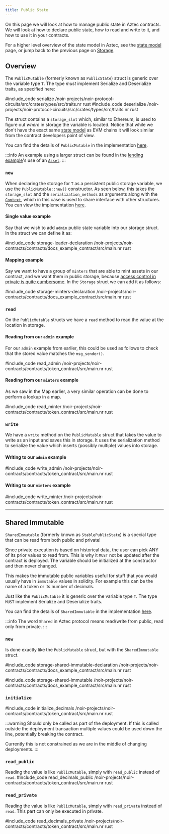 ```yaml
---
title: Public State
---
```


On this page we will look at how to manage public state in Aztec contracts. We will look at how to declare public state, how to read and write to it, and how to use it in your contracts.

For a higher level overview of the state model in Aztec, see the [state model](../../../../learn/concepts/hybrid_state/main.md) page, or jump back to the previous page on [Storage](./main.md).

## Overview

The `PublicMutable` (formerly known as `PublicState`) struct is generic over the variable type `T`. The type _must_ implement Serialize and Deserialize traits, as specified here:

#include_code serialize /noir-projects/noir-protocol-circuits/src/crates/types/src/traits.nr rust
#include_code deserialize /noir-projects/noir-protocol-circuits/src/crates/types/src/traits.nr rust

The struct contains a `storage_slot` which, similar to Ethereum, is used to figure out _where_ in storage the variable is located. Notice that while we don't have the exact same [state model](../../../../learn/concepts/hybrid_state/main.md) as EVM chains it will look similar from the contract developers point of view.

You can find the details of `PublicMutable` in the implementation [here](https://github.com/AztecProtocol/aztec-packages/blob/#include_aztec_version/noir-projects/aztec-nr/aztec/src/state_vars/public_mutable.nr).

:::info
An example using a larger struct can be found in the [lending example](https://github.com/AztecProtocol/aztec-packages/tree/master/noir-projects/noir-contracts/contracts/lending_contract)'s use of an [`Asset`](https://github.com/AztecProtocol/aztec-packages/tree/#include_aztec_version/noir-projects/noir-contracts/contracts/lending_contract/src/asset.nr).
:::

### `new`

When declaring the storage for `T` as a persistent public storage variable, we use the `PublicMutable::new()` constructor. As seen below, this takes the `storage_slot` and the `serialization_methods` as arguments along with the [`Context`](../../writing_contracts/functions/context.md), which in this case is used to share interface with other structures. You can view the implementation [here](https://github.com/AztecProtocol/aztec-packages/blob/#include_aztec_version/noir-projects/aztec-nr/aztec/src/state_vars/public_mutable.nr).

#### Single value example

Say that we wish to add `admin` public state variable into our storage struct. In the struct we can define it as:

#include_code storage-leader-declaration /noir-projects/noir-contracts/contracts/docs_example_contract/src/main.nr rust

#### Mapping example

Say we want to have a group of `minters` that are able to mint assets in our contract, and we want them in public storage, because [access control in private is quite cumbersome](../../../../learn/concepts/communication/cross_chain_calls.md#a-note-on-l2-access-control). In the `Storage` struct we can add it as follows:

#include_code storage-minters-declaration /noir-projects/noir-contracts/contracts/docs_example_contract/src/main.nr rust

### `read`

On the `PublicMutable` structs we have a `read` method to read the value at the location in storage.

#### Reading from our `admin` example

For our `admin` example from earlier, this could be used as follows to check that the stored value matches the `msg_sender()`.

#include_code read_admin /noir-projects/noir-contracts/contracts/token_contract/src/main.nr rust

#### Reading from our `minters` example

As we saw in the Map earlier, a very similar operation can be done to perform a lookup in a map.

#include_code read_minter /noir-projects/noir-contracts/contracts/token_contract/src/main.nr rust

### `write`

We have a `write` method on the `PublicMutable` struct that takes the value to write as an input and saves this in storage. It uses the serialization method to serialize the value which inserts (possibly multiple) values into storage.

#### Writing to our `admin` example

#include_code write_admin /noir-projects/noir-contracts/contracts/token_contract/src/main.nr rust

#### Writing to our `minters` example

#include_code write_minter /noir-projects/noir-contracts/contracts/token_contract/src/main.nr rust

---

## Shared Immutable

`SharedImmutable` (formerly known as `StablePublicState`) is a special type that can be read from both public and private!

Since private execution is based on historical data, the user can pick ANY of its prior values to read from. This is why it `MUST` not be updated after the contract is deployed. The variable should be initialized at the constructor and then never changed.

This makes the immutable public variables useful for stuff that you would usually have in `immutable` values in solidity. For example this can be the name of a token or its number of decimals.

Just like the `PublicMutable` it is generic over the variable type `T`. The type `MUST` implement Serialize and Deserialize traits.

You can find the details of `SharedImmutable` in the implementation [here](https://github.com/AztecProtocol/aztec-packages/blob/#include_aztec_version/noir-projects/aztec-nr/aztec/src/state_vars/shared_immutable.nr).

:::info
The word `Shared` in Aztec protocol means read/write from public, read only from private.
:::

### `new`

Is done exactly like the `PublicMutable` struct, but with the `SharedImmutable` struct.

#include_code storage-shared-immutable-declaration /noir-projects/noir-contracts/contracts/docs_example_contract/src/main.nr rust

#include_code storage-shared-immutable /noir-projects/noir-contracts/contracts/docs_example_contract/src/main.nr rust

### `initialize`

#include_code initialize_decimals /noir-projects/noir-contracts/contracts/token_contract/src/main.nr rust

:::warning Should only be called as part of the deployment.
If this is called outside the deployment transaction multiple values could be used down the line, potentially breaking the contract.

Currently this is not constrained as we are in the middle of changing deployments.
:::

### `read_public`

Reading the value is like `PublicMutable`, simply with `read_public` instead of `read`.
#include_code read_decimals_public /noir-projects/noir-contracts/contracts/token_contract/src/main.nr rust

### `read_private`

Reading the value is like `PublicMutable`, simply with `read_private` instead of `read`. This part can only be executed in private.

#include_code read_decimals_private /noir-projects/noir-contracts/contracts/token_contract/src/main.nr rust
